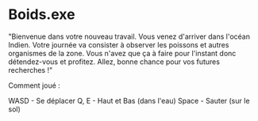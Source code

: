 # Boids.exe

"Bienvenue dans votre nouveau travail. Vous venez d'arriver dans l'océan Indien. Votre journée va consister à observer les poissons et autres organismes de la zone. Vous n'avez que ça à faire pour l'instant donc détendez-vous et profitez. Allez, bonne chance pour vos futures recherches !"

Comment joué : 

WASD - Se déplacer
Q, E - Haut et Bas (dans l'eau)
Space - Sauter (sur le sol)
